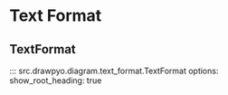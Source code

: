 # Text Format

## TextFormat
::: src.drawpyo.diagram.text_format.TextFormat
    options:
        show_root_heading: true